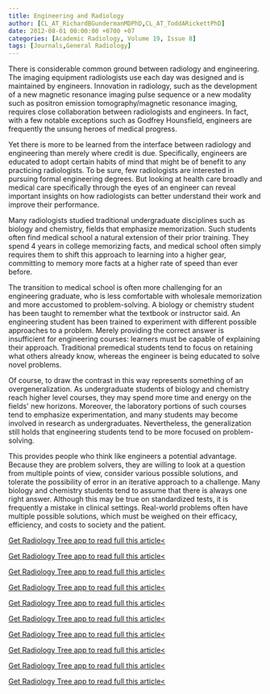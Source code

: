 ```yaml
---
title: Engineering and Radiology
author: [CL_AT_RichardBGundermanMDPhD,CL_AT_ToddARickettPhD]
date: 2012-08-01 00:00:00 +0700 +07
categories: [Academic Radiology, Volume 19, Issue 8]
tags: [Journals,General Radiology]
---
```

There is considerable common ground between radiology and engineering. The imaging equipment radiologists use each day was designed and is maintained by engineers. Innovation in radiology, such as the development of a new magnetic resonance imaging pulse sequence or a new modality such as positron emission tomography/magnetic resonance imaging, requires close collaboration between radiologists and engineers. In fact, with a few notable exceptions such as Godfrey Hounsfield, engineers are frequently the unsung heroes of medical progress.

Yet there is more to be learned from the interface between radiology and engineering than merely where credit is due. Specifically, engineers are educated to adopt certain habits of mind that might be of benefit to any practicing radiologists. To be sure, few radiologists are interested in pursuing formal engineering degrees. But looking at health care broadly and medical care specifically through the eyes of an engineer can reveal important insights on how radiologists can better understand their work and improve their performance.

Many radiologists studied traditional undergraduate disciplines such as biology and chemistry, fields that emphasize memorization. Such students often find medical school a natural extension of their prior training. They spend 4 years in college memorizing facts, and medical school often simply requires them to shift this approach to learning into a higher gear, committing to memory more facts at a higher rate of speed than ever before.

The transition to medical school is often more challenging for an engineering graduate, who is less comfortable with wholesale memorization and more accustomed to problem-solving. A biology or chemistry student has been taught to remember what the textbook or instructor said. An engineering student has been trained to experiment with different possible approaches to a problem. Merely providing the correct answer is insufficient for engineering courses: learners must be capable of explaining their approach. Traditional premedical students tend to focus on retaining what others already know, whereas the engineer is being educated to solve novel problems.

Of course, to draw the contrast in this way represents something of an overgeneralization. As undergraduate students of biology and chemistry reach higher level courses, they may spend more time and energy on the fields' new horizons. Moreover, the laboratory portions of such courses tend to emphasize experimentation, and many students may become involved in research as undergraduates. Nevertheless, the generalization still holds that engineering students tend to be more focused on problem-solving.

This provides people who think like engineers a potential advantage. Because they are problem solvers, they are willing to look at a question from multiple points of view, consider various possible solutions, and tolerate the possibility of error in an iterative approach to a challenge. Many biology and chemistry students tend to assume that there is always one right answer. Although this may be true on standardized tests, it is frequently a mistake in clinical settings. Real-world problems often have multiple possible solutions, which must be weighed on their efficacy, efficiency, and costs to society and the patient.

[Get Radiology Tree app to read full this article<](https://clinicalpub.com/app)

[Get Radiology Tree app to read full this article<](https://clinicalpub.com/app)

[Get Radiology Tree app to read full this article<](https://clinicalpub.com/app)

[Get Radiology Tree app to read full this article<](https://clinicalpub.com/app)

[Get Radiology Tree app to read full this article<](https://clinicalpub.com/app)

[Get Radiology Tree app to read full this article<](https://clinicalpub.com/app)

[Get Radiology Tree app to read full this article<](https://clinicalpub.com/app)

[Get Radiology Tree app to read full this article<](https://clinicalpub.com/app)

[Get Radiology Tree app to read full this article<](https://clinicalpub.com/app)

[Get Radiology Tree app to read full this article<](https://clinicalpub.com/app)